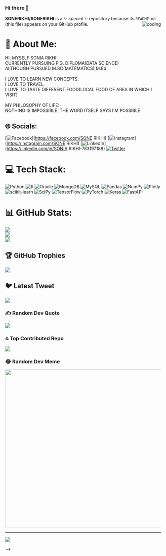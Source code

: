 ### Hi there 👋

**SONERIKHI/SONERIKHI** is a ✨ _special_ ✨ repository because its `README.md` (this file) appears on your GitHub profile.
<img align="right" alt="coding" widht="200" src="https://en.wikipedia.org/wiki/GIF#/media/File:Rotating_earth_(large).gif">

# 💫 About Me:
HI, MYSELF SONIA RIKHI<br>CURRENTLY PURSUING P.G. DIPLOMA(DATA SCIENCE)<br>ALTHOUGH PURSUED M.SC(MATEMATICS),M.Ed<br><br>I LOVE TO LEARN NEW CONCEPTS.<br>I LOVE TO TRAVEL.<br>I LOVE TO TASTE DIFFERENT FOOD(LOCAL FOOD OF AREA IN WHICH I VISIT)<br><br>MY PHILOSOPHY OF LIFE:-<br>NOTHING IS IMPOSSIBLE ,THE WORD ITSELF SAYS I'M POSSIBLE


## 🌐 Socials:
[![Facebook](https://img.shields.io/badge/Facebook-%231877F2.svg?logo=Facebook&logoColor=white)](https://facebook.com/SONE RIKHI) [![Instagram](https://img.shields.io/badge/Instagram-%23E4405F.svg?logo=Instagram&logoColor=white)](https://instagram.com/SONE RIKHI) [![LinkedIn](https://img.shields.io/badge/LinkedIn-%230077B5.svg?logo=linkedin&logoColor=white)](https://linkedin.com/in/SONIA RIKHI-783197188) [![Twitter](https://img.shields.io/badge/Twitter-%231DA1F2.svg?logo=Twitter&logoColor=white)](https://twitter.com/@RIKHISONIA) 

# 💻 Tech Stack:
![Python](https://img.shields.io/badge/python-3670A0?style=for-the-badge&logo=python&logoColor=ffdd54) ![R](https://img.shields.io/badge/r-%23276DC3.svg?style=for-the-badge&logo=r&logoColor=white) ![Oracle](https://img.shields.io/badge/Oracle-F80000?style=for-the-badge&logo=oracle&logoColor=white) ![MongoDB](https://img.shields.io/badge/MongoDB-%234ea94b.svg?style=for-the-badge&logo=mongodb&logoColor=white) ![MySQL](https://img.shields.io/badge/mysql-%2300f.svg?style=for-the-badge&logo=mysql&logoColor=white) ![Pandas](https://img.shields.io/badge/pandas-%23150458.svg?style=for-the-badge&logo=pandas&logoColor=white) ![NumPy](https://img.shields.io/badge/numpy-%23013243.svg?style=for-the-badge&logo=numpy&logoColor=white) ![Plotly](https://img.shields.io/badge/Plotly-%233F4F75.svg?style=for-the-badge&logo=plotly&logoColor=white) ![scikit-learn](https://img.shields.io/badge/scikit--learn-%23F7931E.svg?style=for-the-badge&logo=scikit-learn&logoColor=white) ![SciPy](https://img.shields.io/badge/SciPy-%230C55A5.svg?style=for-the-badge&logo=scipy&logoColor=%white) ![TensorFlow](https://img.shields.io/badge/TensorFlow-%23FF6F00.svg?style=for-the-badge&logo=TensorFlow&logoColor=white) ![PyTorch](https://img.shields.io/badge/PyTorch-%23EE4C2C.svg?style=for-the-badge&logo=PyTorch&logoColor=white) ![Keras](https://img.shields.io/badge/Keras-%23D00000.svg?style=for-the-badge&logo=Keras&logoColor=white) ![FastAPI](https://img.shields.io/badge/FastAPI-005571?style=for-the-badge&logo=fastapi)
# 📊 GitHub Stats:
![](https://github-readme-stats.vercel.app/api?username=SONERIKHI&theme=dark&hide_border=false&include_all_commits=false&count_private=false)<br/>
![](https://github-readme-streak-stats.herokuapp.com/?user=SONERIKHI&theme=dark&hide_border=false)<br/>
![](https://github-readme-stats.vercel.app/api/top-langs/?username=SONERIKHI&theme=dark&hide_border=false&include_all_commits=false&count_private=false&layout=compact)

## 🏆 GitHub Trophies
![](https://github-profile-trophy.vercel.app/?username=SONERIKHI&theme=radical&no-frame=false&no-bg=true&margin-w=4)

## 🐦 Latest Tweet
[![](https://gtce.itsvg.in/api?username=@RIKHISONIA)](https://github.com/VishwaGauravIn/github-twitter-card-embed)

### ✍️ Random Dev Quote
![](https://quotes-github-readme.vercel.app/api?type=horizontal&theme=radical)

### 🔝 Top Contributed Repo
![](https://github-contributor-stats.vercel.app/api?username=SONERIKHI&limit=5&theme=dark&combine_all_yearly_contributions=true)

### 😂 Random Dev Meme
<img src="https://rm.up.railway.app/" width="512px"/>

---
[![](https://visitcount.itsvg.in/api?id=SONERIKHI&icon=0&color=0)](https://visitcount.itsvg.in)

<!-- Proudly created with GPRM ( https://gprm.itsvg.in ) -->
-->
